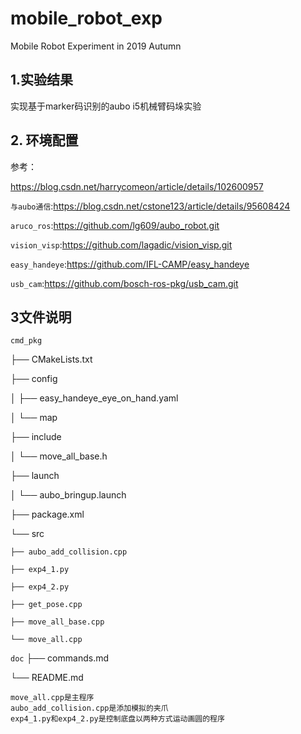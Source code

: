 # mobile_robot_exp
Mobile Robot Experiment in 2019 Autumn

## 1.实验结果

实现基于marker码识别的aubo i5机械臂码垛实验

## 2. 环境配置

参考：

 https://blog.csdn.net/harrycomeon/article/details/102600957

`与aubo通信`:https://blog.csdn.net/cstone123/article/details/95608424

`aruco_ros`:https://github.com/lg609/aubo_robot.git

`vision_visp`:https://github.com/lagadic/vision_visp.git

`easy_handeye`:https://github.com/IFL-CAMP/easy_handeye

`usb_cam`:https://github.com/bosch-ros-pkg/usb_cam.git  

## 3文件说明

`cmd_pkg`

├── CMakeLists.txt

├── config


│   ├── easy_handeye_eye_on_hand.yaml

│   └── map

├── include

│   └── move_all_base.h

├── launch

│   └── aubo_bringup.launch

├── package.xml

└── src

    ├── aubo_add_collision.cpp
    
    ├── exp4_1.py
    
    ├── exp4_2.py
    
    ├── get_pose.cpp
    
    ├── move_all_base.cpp
    
    └── move_all.cpp
    

`doc`
├── commands.md

└── README.md

```
move_all.cpp是主程序
aubo_add_collision.cpp是添加模拟的夹爪
exp4_1.py和exp4_2.py是控制底盘以两种方式运动画圆的程序
```

